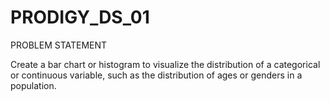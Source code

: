 # PRODIGY_DS_01
PROBLEM STATEMENT

Create a bar chart or histogram to visualize the distribution of a categorical or continuous variable,
such as the distribution of ages or genders in a population.

